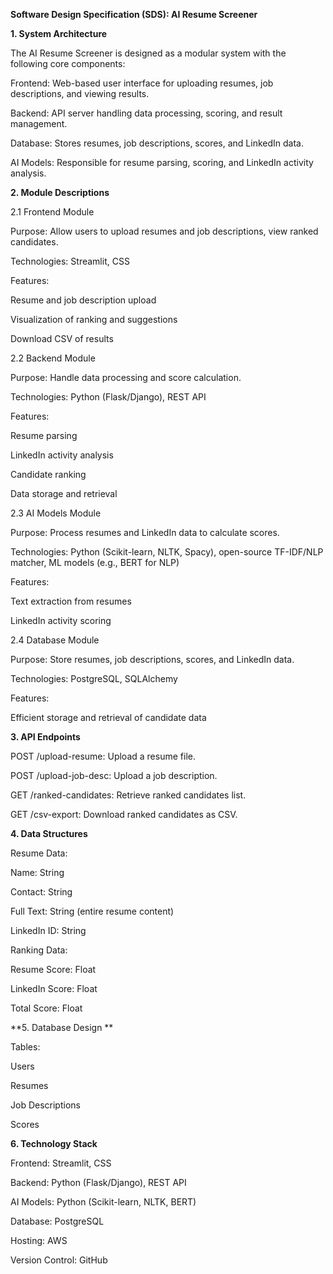 **Software Design Specification (SDS): AI Resume Screener**

**1. System Architecture**

The AI Resume Screener is designed as a modular system with the following core components:

Frontend: Web-based user interface for uploading resumes, job descriptions, and viewing results.

Backend: API server handling data processing, scoring, and result management.

Database: Stores resumes, job descriptions, scores, and LinkedIn data.

AI Models: Responsible for resume parsing, scoring, and LinkedIn activity analysis.


**2. Module Descriptions**

2.1 Frontend Module

Purpose: Allow users to upload resumes and job descriptions, view ranked candidates.

Technologies: Streamlit, CSS

Features:

Resume and job description upload

Visualization of ranking and suggestions

Download CSV of results

2.2 Backend Module

Purpose: Handle data processing and score calculation.

Technologies: Python (Flask/Django), REST API

Features:

Resume parsing

LinkedIn activity analysis

Candidate ranking

Data storage and retrieval

2.3 AI Models Module

Purpose: Process resumes and LinkedIn data to calculate scores.

Technologies: Python (Scikit-learn, NLTK, Spacy), open-source TF-IDF/NLP matcher, ML models (e.g., BERT for NLP)

Features:

Text extraction from resumes

LinkedIn activity scoring

2.4 Database Module

Purpose: Store resumes, job descriptions, scores, and LinkedIn data.

Technologies: PostgreSQL, SQLAlchemy

Features:

Efficient storage and retrieval of candidate data

**3. API Endpoints**

POST /upload-resume: Upload a resume file.

POST /upload-job-desc: Upload a job description.

GET /ranked-candidates: Retrieve ranked candidates list.

GET /csv-export: Download ranked candidates as CSV.

**4. Data Structures**

Resume Data:

Name: String

Contact: String

Full Text: String (entire resume content)

LinkedIn ID: String

Ranking Data:

Resume Score: Float

LinkedIn Score: Float

Total Score: Float

**5. Database Design **

Tables:

Users

Resumes

Job Descriptions

Scores

**6. Technology Stack**

Frontend: Streamlit, CSS

Backend: Python (Flask/Django), REST API

AI Models: Python (Scikit-learn, NLTK, BERT)

Database: PostgreSQL

Hosting: AWS

Version Control: GitHub

